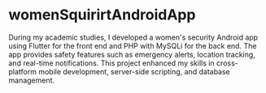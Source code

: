 # womenSquirirtAndroidApp

During my academic studies, I developed a women's security Android app using Flutter for the front end and PHP with MySQLi for the back end. The app provides safety features such as emergency alerts, location tracking, and real-time notifications. This project enhanced my skills in cross-platform mobile development, server-side scripting, and database management.
